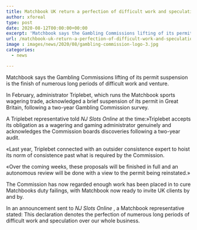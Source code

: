 ```yaml
---
title: Matchbook UK return a perfection of difficult work and speculation as GC lifts suspension
author: xforeal 
type: post
date: 2020-08-12T00:00:00+00:00
excerpt: 'Matchbook says the Gambling Commissions lifting of its permit suspension is the summit of numerous long periods of difficult work and investment '
url: /matchbook-uk-return-a-perfection-of-difficult-work-and-speculation-as-gc-lifts-suspension/
image : images/news/2020/08/gambling-commission-logo-3.jpg
categories:
  - news

---
```

Matchbook says the Gambling Commissions lifting of its permit suspension is the finish of numerous long periods of difficult work and venture. 

In February, administrator Triplebet, which runs the Matchbook sports wagering trade, acknowledged a brief suspension of its permit in Great Britain, following a two-year Gambling Commission survey. 

A Triplebet representative told _NJ Slots Online_ at the time:&#187;Triplebet accepts its obligation as a wagering and gaming administrator genuinely and acknowledges the Commission boards discoveries following a two-year audit. 

&#171;Last year, Triplebet connected with an outsider consistence expert to hoist its norm of consistence past what is required by the Commission. 

&#171;Over the coming weeks, these proposals will be finished in full and an autonomous review will be done with a view to the permit being reinstated.&#187; 

The Commission has now regarded enough work has been placed in to cure Matchbooks duty failings, with Matchbook now ready to invite UK clients by and by. 

In an announcement sent to _NJ Slots Online_ , a Matchbook representative stated: This declaration denotes the perfection of numerous long periods of difficult work and speculation over our whole business.
